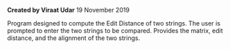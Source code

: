 **Created by Viraat Udar**
19 November 2019

Program designed to compute the Edit Distance of two strings. The user is prompted to enter the
two strings to be compared. Provides the matrix, edit distance, and the alignment of the two
strings. 